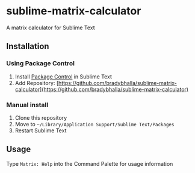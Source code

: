 # sublime-matrix-calculator
A matrix calculator for Sublime Text

## Installation

### Using Package Control

1. Install [Package Control](https://sublime.wbond.net/) in Sublime Text
2. Add Repository: [https://github.com/bradybhalla/sublime-matrix-calculator](https://github.com/bradybhalla/sublime-matrix-calculator)

### Manual install
1. Clone this repository
2. Move to `~/Library/Application Support/Sublime Text/Packages`
3. Restart Sublime Text

## Usage
Type `Matrix: Help` into the Command Palette for usage information
